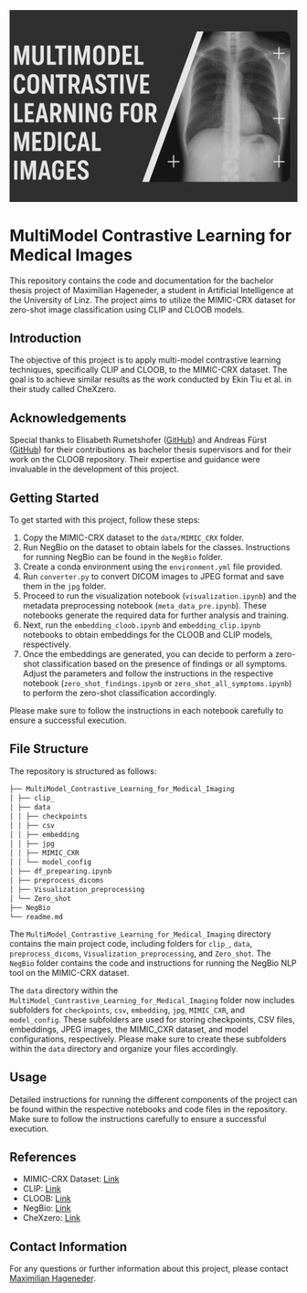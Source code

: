 ![Project Logo](logo.png)

# MultiModel Contrastive Learning for Medical Images

This repository contains the code and documentation for the bachelor thesis project of Maximilian Hageneder, a student in Artificial Intelligence at the University of Linz. The project aims to utilize the MIMIC-CRX dataset for zero-shot image classification using CLIP and CLOOB models.

## Introduction

The objective of this project is to apply multi-model contrastive learning techniques, specifically CLIP and CLOOB, to the MIMIC-CRX dataset. The goal is to achieve similar results as the work conducted by Ekin Tiu et al. in their study called CheXzero.

## Acknowledgements

Special thanks to Elisabeth Rumetshofer ([GitHub](https://github.com/elirum)) and Andreas Fürst ([GitHub](https://github.com/fuersta)) for their contributions as bachelor thesis supervisors and for their work on the CLOOB repository. Their expertise and guidance were invaluable in the development of this project.


## Getting Started

To get started with this project, follow these steps:

1. Copy the MIMIC-CRX dataset to the `data/MIMIC_CRX` folder.
2. Run NegBio on the dataset to obtain labels for the classes. Instructions for running NegBio can be found in the `NegBio` folder.
3. Create a conda environment using the `environment.yml` file provided.
4. Run `converter.py` to convert DICOM images to JPEG format and save them in the `jpg` folder.
5. Proceed to run the visualization notebook (`visualization.ipynb`) and the metadata preprocessing notebook (`meta_data_pre.ipynb`). These notebooks generate the required data for further analysis and training.
6. Next, run the `embedding_cloob.ipynb` and `embedding_clip.ipynb` notebooks to obtain embeddings for the CLOOB and CLIP models, respectively.
7. Once the embeddings are generated, you can decide to perform a zero-shot classification based on the presence of findings or all symptoms. Adjust the parameters and follow the instructions in the respective notebook (`zero_shot_findings.ipynb` or `zero_shot_all_symptoms.ipynb`) to perform the zero-shot classification accordingly.

Please make sure to follow the instructions in each notebook carefully to ensure a successful execution.

## File Structure

The repository is structured as follows:

```
├── MultiModel_Contrastive_Learning_for_Medical_Imaging
│ ├── clip_
│ ├── data
│ │ ├── checkpoints
│ │ ├── csv
│ │ ├── embedding
│ │ ├── jpg
│ │ ├── MIMIC_CXR
│ │ └── model_config
│ ├── df_prepearing.ipynb
│ ├── preprocess_dicoms
│ ├── Visualization_preprocessing
│ └── Zero_shot
├── NegBio
└── readme.md
```

The `MultiModel_Contrastive_Learning_for_Medical_Imaging` directory contains the main project code, including folders for `clip_`, `data`, `preprocess_dicoms`, `Visualization_preprocessing`, and `Zero_shot`. The `NegBio` folder contains the code and instructions for running the NegBio NLP tool on the MIMIC-CRX dataset.

The `data` directory within the `MultiModel_Contrastive_Learning_for_Medical_Imaging` folder now includes subfolders for `checkpoints`, `csv`, `embedding`, `jpg`, `MIMIC_CXR`, and `model_config`. These subfolders are used for storing checkpoints, CSV files, embeddings, JPEG images, the MIMIC_CXR dataset, and model configurations, respectively. Please make sure to create these subfolders within the `data` directory and organize your files accordingly.

## Usage

Detailed instructions for running the different components of the project can be found within the respective notebooks and code files in the repository. Make sure to follow the instructions carefully to ensure a successful execution.

## References

- MIMIC-CRX Dataset: [Link](https://www.researchgate.net/publication/330552843_MIMIC-CXR_A_large_publicly_available_database_of_labeled_chest_radiographs)
- CLIP: [Link](https://arxiv.org/abs/2103.00020)
- CLOOB: [Link](https://arxiv.org/abs/2110.11316)
- NegBio: [Link](https://arxiv.org/abs/1712.05898)
- CheXzero: [Link](https://doi.org/10.1038/s41551-022-00936-9)

## Contact Information

For any questions or further information about this project, please contact [Maximilian Hageneder](mailto:max.hageneder@gmail.com).
